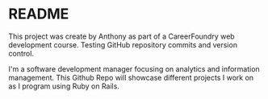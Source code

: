 # README

This project was create by Anthony as part of a CareerFoundry web development course. Testing GitHub repository commits and version control.

I'm a software development manager focusing on analytics and information management. This Github Repo will showcase different projects I work on as I program using Ruby on Rails.
